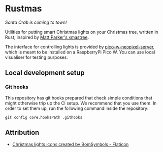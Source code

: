 Rustmas
=======

*Santa Crab is coming to town!*

Utilities for putting smart Christmas lights on your Christmas tree,
written in Rust, inspired by [Matt Parker's xmastree](https://github.com/standupmaths/xmastree2020).

The interface for controlling lights is provided by [pico-w-neopixel-server](https://github.com/krzmaz/pico-w-neopixel-server/),
which is meant to be installed on a RaspberryPi Pico W. You can use local visualiser
for testing purposes.

Local development setup
-----------------------

### Git hooks

This repository has git hooks prepared that check simple conditions that might
otherwise trip up the CI setup. We recommend that you use them. In order to set
them up, run the following command inside the repository:

```
git config core.hooksPath .githooks
```

Attribution
-----------

* [Christmas lights icons created by BomSymbols - Flaticon](https://www.flaticon.com/free-icons/christmas-lights)
